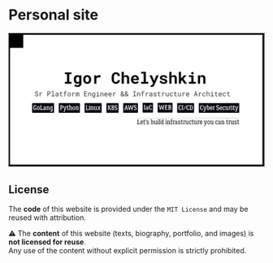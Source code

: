 # Personal site 
![Alt text](./site/public/og-image.png)

## License

The **code** of this website is provided under the `MIT License` and may be reused with attribution.

⚠️ The **content** of this website (texts, biography, portfolio, and images) is **not licensed for reuse**.  
Any use of the content without explicit permission is strictly prohibited.
